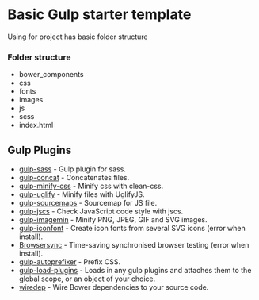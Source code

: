 # Basic Gulp starter template

Using for project has basic folder structure

### Folder structure

* bower_components
* css
* fonts
* images
* js
* scss
* index.html

## Gulp Plugins

* [gulp-sass](https://www.npmjs.com/package/gulp-sass/) - Gulp plugin for sass.
* [gulp-concat](https://www.npmjs.com/package/gulp-concat/) - Concatenates files.
* [gulp-minify-css](https://www.npmjs.com/package/gulp-minify-css/) - Minify css with clean-css.
* [gulp-uglify](https://www.npmjs.com/package/gulp-uglify/) - Minify files with UglifyJS.
* [gulp-sourcemaps](https://github.com/floridoo/gulp-sourcemaps) - Sourcemap for JS file.
* [gulp-jscs](https://www.npmjs.com/package/gulp-jscs/) - Check JavaScript code style with jscs.
* [gulp-imagemin](https://www.npmjs.com/package/gulp-imagemin/) - Minify PNG, JPEG, GIF and SVG images.
* [gulp-iconfont](https://github.com/nfroidure/gulp-iconfont) - Create icon fonts from several SVG icons (error when install).
* [Browsersync](http://www.browsersync.io/docs/gulp/) - Time-saving synchronised browser testing (error when install).
* [gulp-autoprefixer](https://www.npmjs.com/package/gulp-autoprefixer/) - Prefix CSS.
* [gulp-load-plugins](https://github.com/jackfranklin/gulp-load-plugins) - Loads in any gulp plugins and attaches them to the global scope, or an object of your choice.
* [wiredep](https://github.com/taptapship/wiredep#configuration) - Wire Bower dependencies to your source code.
